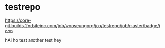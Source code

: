 # testrepo

https://core-git.builds.2ndsiteinc.com/job/wooseungorg/job/testrepo/job/master/badge/icon

hAi
ho
test
another test
hey
